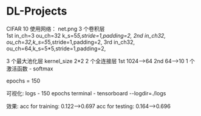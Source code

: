 # DL-Projects
CIFAR 10
使用网络：
net.png
3 个卷积层  
1st in_ch=3  ou_ch=32 k_s=5*5,stride=1,padding=2,
2nd in_ch32, ou_ch=32,k_s=5*5,stride=1,padding=2, 
3rd in_ch32, ou_ch=64,k_s=5*5,stride=1,padding=2,

3 个最大池化层  kernel_size 2*2
2 个全连接层  1st 1024-->64  2nd 64-->10
1 个激活函数 - softmax



epochs = 150

可视化:
logs - 150 epochs
terminal - tensorboard --logdir=./logs

效果:
acc for training:  0.122-->0.697
acc for testing: 0.164-->0.696



